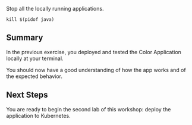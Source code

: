 Stop all the locally running applications.
```execute-1
kill $(pidof java)
```

## Summary
In the previous exercise, you deployed and tested the Color Application locally at your terminal.

You should now have a good understanding of how the app works and of the expected behavior.

## Next Steps
You are ready to begin the second lab of this workshop: deploy the application to Kubernetes.
